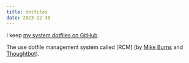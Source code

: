 ```yaml
---
title: dotfiles
date: 2023-12-30
---
```


I keep [my system dotfiles on GitHub](https://github.com/chantastic/dotfiles).

The use dotfile management system called [RCM] (by [Mike Burns](mailto:mburns@thoughtbot.com) and [Thoughtbot](https://thoughtbot.com/)).
